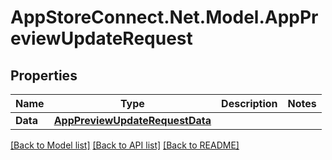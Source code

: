# AppStoreConnect.Net.Model.AppPreviewUpdateRequest

## Properties

Name | Type | Description | Notes
------------ | ------------- | ------------- | -------------
**Data** | [**AppPreviewUpdateRequestData**](AppPreviewUpdateRequestData.md) |  | 

[[Back to Model list]](../README.md#documentation-for-models) [[Back to API list]](../README.md#documentation-for-api-endpoints) [[Back to README]](../README.md)

